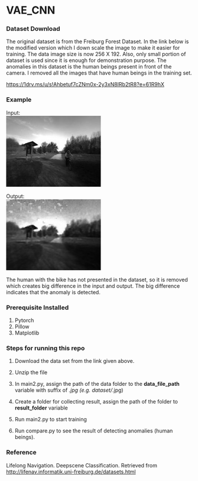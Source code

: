 # VAE_CNN

### Dataset Download

The original dataset is from the Freiburg Forest Dataset. In the link below is the modified version which I down scale the image to make it easier for training. The data image size is now 256 X 192. Also, only small portion of dataset is used since it is enough for demonstration purpose. The anomalies in this dataset is the human beings present in front of the camera. I removed all the images that have human beings in the training set.

https://1drv.ms/u/s!Ahbetuf7cZNm0x-2y3xN8IRb2tR8?e=61R9hX

### Example 

Input:  
![](input_navigation70.png) 

Output:  
![](reconstruction_navigation70.png)

The human with the bike has not presented in the dataset, so it is removed which creates big difference in the input and output. The big difference indicates that the anomaly is detected.


### Prerequisite Installed

1. Pytorch
2. Pillow
3. Matplotlib

### Steps for running this repo

1. Download the data set from the link given above.

2. Unzip the file

3. In main2.py, assign the path of the data folder to the **data_file_path** variable with suffix of *.jpg (e.g. dataset/*.jpg)

4. Create a folder for collecting result, assign the path of the folder to **result_folder** variable

5. Run main2.py to start training

6. Run compare.py to see the result of detecting anomalies (human beings).


### Reference

Lifelong Navigation. Deepscene Classification. Retrieved from http://lifenav.informatik.uni-freiburg.de/datasets.html
